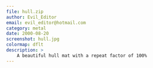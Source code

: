```yaml
---
file: hull.zip
author: Evil_Editor
email: evil_editor@hotmail.com
category: metal
date: 2000-08-20
screenshot: hull.jpg
colormap: dflt
description: >
    A beautiful hull mat with a repeat factor of 100%
---
```

